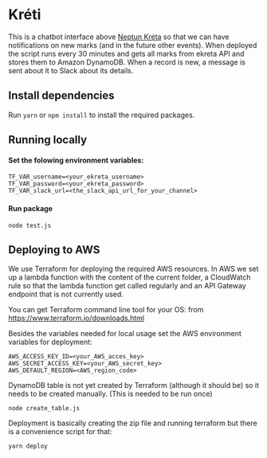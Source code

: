 # Kréti

This is a chatbot interface above [Neptun Kréta](https://ekreta.hu) so that we can have notifications on new marks (and in the future other events).
When deployed the script runs every 30 minutes and gets all marks from ekreta API and stores them to Amazon DynamoDB. When a record is new, a message is sent about it to Slack about its details.

## Install dependencies

Run `yarn` or `npm install` to install the required packages.

## Running locally

#### Set the folowing environment variables:

```
TF_VAR_username=<your_ekreta_username>
TF_VAR_password=<your_ekreta_password>
TF_VAR_slack_url=<the_slack_api_url_for_your_channel>
```

#### Run package

```node test.js```

## Deploying to AWS

We use Terraform for deploying the required AWS resources. In AWS we set up a lambda function with the content of the current folder, a CloudWatch rule so that the lambda function get called regularly and an API Gateway endpoint that is not currently used.  

You can get Terraform command line tool for your OS: from https://www.terraform.io/downloads.html

Besides the variables needed for local usage set the AWS environment variables for deployment:
```
AWS_ACCESS_KEY_ID=<your_AWS_acces_key>
AWS_SECRET_ACCESS_KEY=<your_AWS_secret_key>
AWS_DEFAULT_REGION=<AWS_region_code>
```

DynamoDB table is not yet created by Terraform (although it should be) so it needs to be created manually. (This is needed to be run once)

```
node create_table.js
```

Deployment is basically creating the zip file and running terraform but there is a convenience script for that:

```
yarn deploy
```
